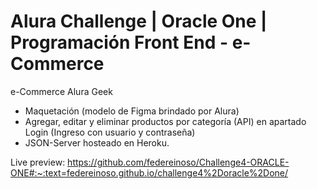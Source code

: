 # Alura Challenge | Oracle One | Programación Front End - e-Commerce

e-Commerce Alura Geek

* Maquetación (modelo de Figma brindado por Alura)
* Agregar, editar y eliminar productos por categoría (API) en apartado Login (Ingreso con usuario y contraseña)
* JSON-Server hosteado en Heroku.

Live preview: https://github.com/federeinoso/Challenge4-ORACLE-ONE#:~:text=federeinoso.github.io/challenge4%2Doracle%2Done/
